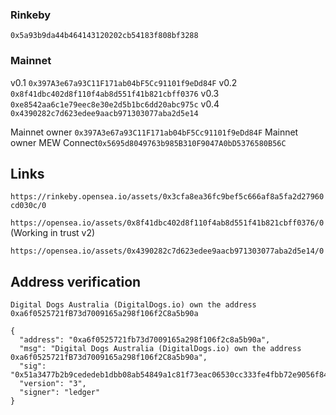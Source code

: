 ### Rinkeby

`0x5a93b9da44b464143120202cb54183f808bf3288`

### Mainnet 
v0.1 `0x397A3e67a93C11F171ab04bF5Cc91101f9eDd84F`
v0.2 `0x8f41dbc402d8f110f4ab8d551f41b821cbff0376`
v0.3 `0xe8542aa6c1e79eec8e30e2d5b1bc6dd20abc975c`
v0.4 `0x4390282c7d623edee9aacb971303077aba2d5e14`

Mainnet owner `0x397A3e67a93C11F171ab04bF5Cc91101f9eDd84F`
Mainnet owner MEW Connect`0x5695d8049763b985B310F9047A0bD5376580B56C`

## Links

`https://rinkeby.opensea.io/assets/0x3cfa8ea36fc9bef5c666af8a5fa2d27960cd030c/0`

`https://opensea.io/assets/0x8f41dbc402d8f110f4ab8d551f41b821cbff0376/0` (Working in trust v2)

`https://opensea.io/assets/0x4390282c7d623edee9aacb971303077aba2d5e14/0`

## Address verification

```
Digital Dogs Australia (DigitalDogs.io) own the address 0xa6f0525721fB73d7009165a298f106f2C8a5b90a 
```

```
{
  "address": "0xa6f0525721fb73d7009165a298f106f2c8a5b90a",
  "msg": "Digital Dogs Australia (DigitalDogs.io) own the address 0xa6f0525721fB73d7009165a298f106f2C8a5b90a",
  "sig": "0x51a3477b2b9cededeb1dbb08ab54849a1c81f73eac06530cc333fe4fbb72e9056f84aae9c04956e79aa99ec569e142e37e6158acf44b0a0b54d27ac3ac5149b41c",
  "version": "3",
  "signer": "ledger"
}
```
